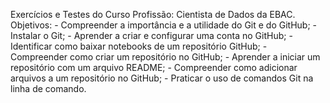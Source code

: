 Exercícios e Testes do Curso Profissão: Cientista de Dados da EBAC.
Objetivos:
    - Compreender a importância e a utilidade do Git e do GitHub;
    - Instalar o Git;
    - Aprender a criar e configurar uma conta no GitHub; 
    - Identificar como baixar notebooks de um repositório GitHub; 
    - Compreender como criar um repositório no GitHub;
    - Aprender a iniciar um repositório com um arquivo README;
    - Compreender como adicionar arquivos a um repositório no GitHub;
    - Praticar o uso de comandos Git na linha de comando.
      
